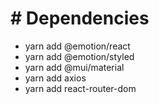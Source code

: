 # # Dependencies

- yarn add @emotion/react
- yarn add @emotion/styled
- yarn add @mui/material
- yarn add axios
- yarn add react-router-dom

